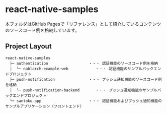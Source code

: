 # react-native-samples

本フォルダはGitHub Pagesで「リファレンス」として紹介しているコンテンツのソースコード例を格納しています。

## Project Layout

```
react-native-samples
  ├─ authentication                  ・・・ 認証機能のソースコード例を格納
  │  └─ nablarch-example-web            ・・・ 認証機能のサンプルバックエンドプロジェクト
  ├─ push-notification               ・・・ プッシュ通知機能のソースコード例を格納
  │  └─ push-notification-backend       ・・・ プッシュ通知機能のサンプルバックエンドプロジェクト
  └─ santoku-app                     ・・・ 認証機能およびプッシュ通知機能のサンプルアプリケーション（フロントエンド）
```
